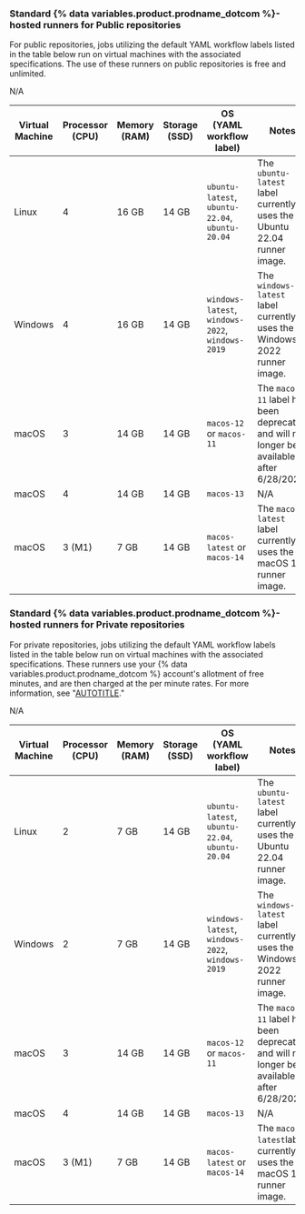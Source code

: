 <!-- If you update this table, you should also update the table in data/reusables/actions/jobs/section-choosing-the-runner-for-a-job.md -->

### Standard {% data variables.product.prodname_dotcom %}-hosted runners for Public repositories

For public repositories, jobs utilizing the default YAML workflow labels listed in the table below run on virtual machines with the associated specifications. The use of these runners on public repositories is free and unlimited.

<table style="width:100%">
<thead>
  <tr>
    <th scope="col" style="width:10%"><b>Virtual Machine</b></th>
    <th scope="col" style="width:10%"><b>Processor (CPU)</b></th>
    <th scope="col" style="width:10%"><b>Memory (RAM)</b></th>
    <th scope="col" style="width:10%"><b>Storage (SSD)</b></th>
    <th scope="col" style="width:20%"><b>OS (YAML workflow label)</b></th>
    <th scope="col" style="width:40%"><b>Notes</b></th>
  </tr>
</thead>
<tbody>
<tr>
<td>
Linux
</td>
<td>
4
</td>
<td>
16 GB
</td>
<td>
14 GB
</td>
<td>
<code>ubuntu-latest</code>, <code>ubuntu-22.04</code>, <code>ubuntu-20.04</code>
</td>
<td>
The <code>ubuntu-latest</code> label currently uses the Ubuntu 22.04 runner image.
</td>
</tr>
<tr>
<td>
Windows
</td>
<td>
4
</td>
<td>16 GB
</td>
<td>
14 GB
</td>
<td>
<code>windows-latest</code>, <code>windows-2022</code>, <code>windows-2019</code>
</td>
<td>
The <code>windows-latest</code> label currently uses the Windows 2022 runner image.
</td>
</tr>
<tr>
<td>
macOS
</td>
<td>
3
</td>
<td>
14 GB
</td>
<td>
14 GB
</td>
<td>
<code>macos-12</code> or <code>macos-11</code>
</td>
<td>
The <code>macos-11</code> label has been deprecated and will no longer be available after 6/28/2024.
</td>
</tr>
<tr>
<td>
macOS
</td>
<td>
4
</td>
<td>
14 GB
</td>
<td>
14 GB
</td>
<td>
<code>macos-13</code>
</td>
<td>
N/A
</td>
</tr>
<tr>
<td>
macOS
</td>
<td>
3 (M1)
</td>
<td>
7 GB
</td>
N/A
<td>
14 GB
</td>
<td>
<code>macos-latest</code> or <code>macos-14</code>
</td>
<td>
The <code>macos-latest</code> label currently uses the macOS 14 runner image.
</td>
</tr>
</tbody>
</table>

### Standard {% data variables.product.prodname_dotcom %}-hosted runners for Private repositories

For private repositories, jobs utilizing the default YAML workflow labels listed in the table below run on virtual machines with the associated specifications. These runners use your {% data variables.product.prodname_dotcom %} account's allotment of free minutes, and are then charged at the per minute rates. For more information, see "[AUTOTITLE](/billing/managing-billing-for-github-actions/about-billing-for-github-actions#per-minute-rates)."

<table style="width:100%">
<thead>
  <tr>
    <th scope="col" style="width:10%"><b>Virtual Machine</b></th>
    <th scope="col" style="width:10%"><b>Processor (CPU)</b></th>
    <th scope="col" style="width:10%"><b>Memory (RAM)</b></th>
    <th scope="col" style="width:10%"><b>Storage (SSD)</b></th>
    <th scope="col" style="width:20%"><b>OS (YAML workflow label)</b></th>
    <th scope="col" style="width:40%"><b>Notes</b></th>
  </tr>
</thead>
<tbody>
<td>
Linux
</td>
<td>
2
</td>
<td>
7 GB
</td>
<td>
14 GB
</td>
<td>
<code>ubuntu-latest</code>, <code>ubuntu-22.04</code>, <code>ubuntu-20.04</code>
</td>
<td>
The <code>ubuntu-latest</code> label currently uses the Ubuntu 22.04 runner image.
</td>
</tr>
<tr>
<td>
Windows
</td>
<td>
2
</td>
<td>7 GB
</td>
<td>
14 GB
</td>
<td>
<code>windows-latest</code>, <code>windows-2022</code>, <code>windows-2019</code>
</td>
<td>
The <code>windows-latest</code> label currently uses the Windows 2022 runner image.
</td>
</tr>
<tr>
<td>
macOS
</td>
<td>
3
</td>
<td>
14 GB
</td>
<td>
14 GB
</td>
<td>
<code>macos-12</code> or <code>macos-11</code>
</td>
<td>
The <code>macos-11</code> label has been deprecated and will no longer be available after 6/28/2024.
</td>
</tr>
<tr>
<td>
macOS
</td>
<td>
4
</td>
<td>
14 GB
</td>
<td>
14 GB
</td>
<td>
<code>macos-13</code>
</td>
<td>
N/A
</td>
</tr>
<tr>
<td>
macOS
</td>
<td>
3 (M1)
</td>
<td>
7 GB
</td>
N/A
<td>
14 GB
</td>
<td>
<code>macos-latest</code> or <code>macos-14</code>
</td>
<td>
The <code>macos-latest</code>label currently uses the macOS 14 runner image.
</td>
</tr>
</tbody>
</table>
